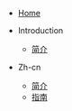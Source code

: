 * [Home](/)
* Introduction
    * [简介](README.md)

* Zh-cn
    * [简介](/zh-cn/README.md)
    * [指南](/zh-cn/guide.md)
